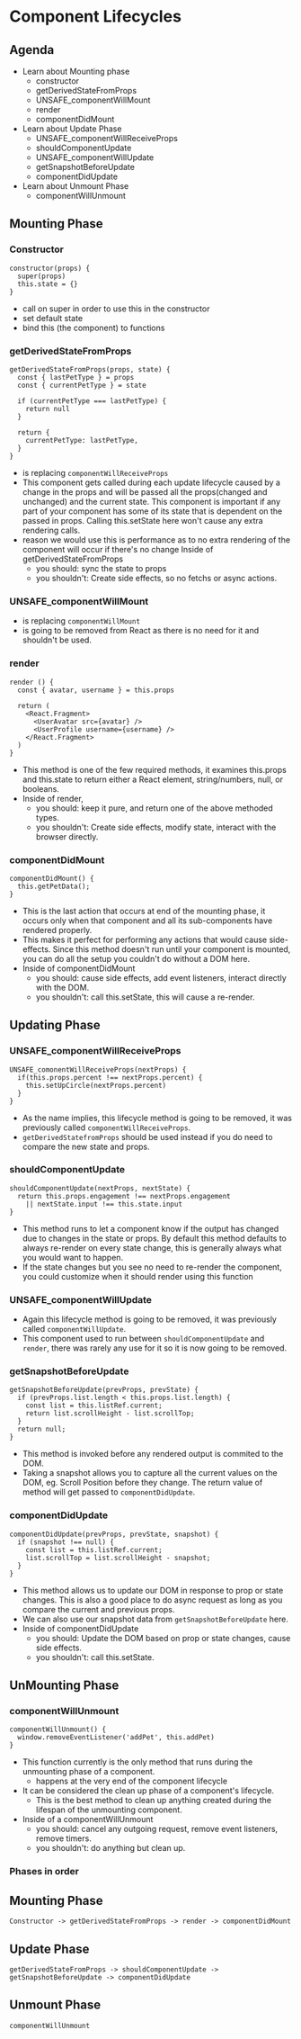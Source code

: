 # Component Lifecycles
## **Agenda**
- Learn about Mounting phase
  - constructor
  - getDerivedStateFromProps
  - UNSAFE_componentWillMount
  - render
  - componentDidMount
- Learn about Update Phase
  - UNSAFE_componentWillReceiveProps
  - shouldComponentUpdate
  - UNSAFE_componentWillUpdate
  - getSnapshotBeforeUpdate
  - componentDidUpdate
- Learn about Unmount Phase
  - componentWillUnmount

## Mounting Phase
### Constructor
```
constructor(props) {
  super(props)
  this.state = {}
}
```
- call on super in order to use this in the constructor
- set default state
- bind this (the component) to functions

### getDerivedStateFromProps
```
getDerivedStateFromProps(props, state) { 
  const { lastPetType } = props
  const { currentPetType } = state
  
  if (currentPetType === lastPetType) { 
    return null
  }
  
  return {
    currentPetType: lastPetType,
  }
}
```
- is replacing `componentWillReceiveProps`
- This component gets called during each update lifecycle caused by a change in the props and will be passed all the props(changed and unchanged) and the current state. This component is important if any part of your component has some of its state that is dependent on the passed in props. Calling this.setState here won't cause any extra rendering calls.
- reason we would use this is performance as to no extra rendering of the component will occur if there's no change
Inside of getDerivedStateFromProps
  - you should: sync the state to props
  - you shouldn't: Create side effects, so no fetchs or async actions.

### UNSAFE_componentWillMount
- is replacing `componentWillMount`
- is going to be removed from React as there is no need for it and shouldn't be used.

### render
```
render () {
  const { avatar, username } = this.props

  return (
    <React.Fragment>
      <UserAvatar src={avatar} />
      <UserProfile username={username} />
    </React.Fragment>
  )
}
```
- This method is one of the few required methods, it examines this.props and this.state to return either a React element, string/numbers, null, or booleans.
- Inside of render,
  - you should: keep it pure, and return one of the above methoded types.
  - you shouldn't: Create side effects, modify state, interact with the browser directly.

### componentDidMount
```
componentDidMount() {
  this.getPetData();
}
```
- This is the last action that occurs at end of the mounting phase, it occurs only when that component and all its sub-components have rendered properly.
- This makes it perfect for performing any actions that would cause side-effects. Since this method doesn't run until your component is mounted, you can do all the setup you couldn't do without a DOM here.
- Inside of componentDidMount
  - you should: cause side effects, add event listeners, interact directly with the DOM.
  - you shouldn't: call this.setState, this will cause a re-render.

## Updating Phase
### UNSAFE_componentWillReceiveProps
```
UNSAFE_comonentWillReceiveProps(nextProps) {
  if(this.props.percent !== nextProps.percent) {
    this.setUpCircle(nextProps.percent)
  }
}
```
- As the name implies, this lifecycle method is going to be removed, it was previously called `componentWillReceiveProps`.
- `getDerivedStatefromProps` should be used instead if you do need to compare the new state and props.

### shouldComponentUpdate
```
shouldComponentUpdate(nextProps, nextState) {
  return this.props.engagement !== nextProps.engagement
    || nextState.input !== this.state.input
}
```
- This method runs to let a component know if the output has changed due to changes in the state or props. By default this method defaults to always re-render on every state change, this is generally always what you would want to happen.
- If the state changes but you see no need to re-render the component, you could customize when it should render using this function

### UNSAFE_componentWillUpdate
- Again this lifecycle method is going to be removed, it was previously called `componentWillUpdate`.
- This component used to run between `shouldComponentUpdate` and `render`, there was rarely any use for it so it is now going to be removed.

### getSnapshotBeforeUpdate
```
getSnapshotBeforeUpdate(prevProps, prevState) {
  if (prevProps.list.length < this.props.list.length) {
    const list = this.listRef.current;
    return list.scrollHeight - list.scrollTop;
  }
  return null;
}
```
- This method is invoked before any rendered output is commited to the DOM.
- Taking a snapshot allows you to capture all the current values on the DOM, eg. Scroll Position before they change. The return value of method will get passed to `componentDidUpdate`.

### componentDidUpdate
```
componentDidUpdate(prevProps, prevState, snapshot) {
  if (snapshot !== null) {
    const list = this.listRef.current;
    list.scrollTop = list.scrollHeight - snapshot;
  }
}
```
- This method allows us to update our DOM in response to prop or state changes. This is also a good place to do async request as long as you compare the current and previous props. 
- We can also use our snapshot data from `getSnapshotBeforeUpdate` here.
- Inside of componentDidUpdate
  - you should: Update the DOM based on prop or state changes, cause side effects.
  - you shouldn't: call this.setState.

## UnMounting Phase
### componentWillUnmount
```
componentWillUnmount() {
  window.removeEventListener('addPet', this.addPet) 
}
```
- This function currently is the only method that runs during the unmounting phase of a component.
  - happens at the very end of the component lifecycle
- It can be considered the clean up phase of a component's lifecycle.
  - This is the best method to clean up anything created during the lifespan of the unmounting component.
- Inside of a componentWillUnmount
  - you should: cancel any outgoing request, remove event listeners, remove timers.
  - you shouldn't: do anything but clean up.

### Phases in order
## Mounting Phase
```
Constructor -> getDerivedStateFromProps -> render -> componentDidMount
```

## Update Phase
```
getDerivedStateFromProps -> shouldComponentUpdate -> getSnapshotBeforeUpdate -> componentDidUpdate
```

## Unmount Phase
```
componentWillUnmount
```
